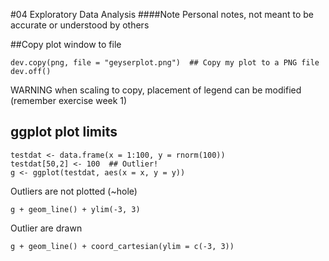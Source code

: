 #04 Exploratory Data Analysis
####Note
Personal notes, not meant to be accurate or understood by others

##Copy plot window to file
```
dev.copy(png, file = "geyserplot.png")  ## Copy my plot to a PNG file
dev.off()
```
WARNING when scaling to copy, placement of legend can be modified (remember exercise week 1)

## ggplot plot limits
```{r}
testdat <- data.frame(x = 1:100, y = rnorm(100))
testdat[50,2] <- 100  ## Outlier!
g <- ggplot(testdat, aes(x = x, y = y))
```
Outliers are not plotted (~hole)
```{r}
g + geom_line() + ylim(-3, 3)
```
Outlier are drawn
```{r}
g + geom_line() + coord_cartesian(ylim = c(-3, 3))
```
